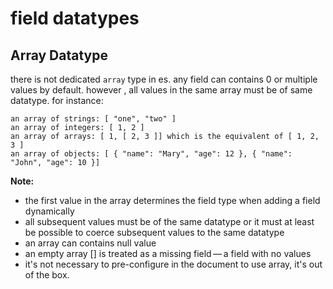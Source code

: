 # field datatypes

## Array Datatype
there is not dedicated `array` type in es. any field can contains 0 or multiple values by default.
however , all values in the same array must be of same datatype. for instance:
```
an array of strings: [ "one", "two" ]
an array of integers: [ 1, 2 ]
an array of arrays: [ 1, [ 2, 3 ]] which is the equivalent of [ 1, 2, 3 ]
an array of objects: [ { "name": "Mary", "age": 12 }, { "name": "John", "age": 10 }]
```
<strong>Note: </strong>
* the first value in the array determines the field type when adding a field dynamically
* all subsequent values must be of the same datatype or it must at least be possible to coerce subsequent values to the same datatype
* an array can contains null value
* an empty array [] is treated as a missing field — a field with no values
* it's not necessary to pre-configure in the document to use array, it's out of the box.
